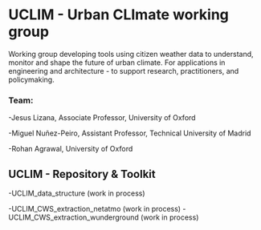 # UCLIM - Urban CLImate working group
Working group developing tools using citizen weather data to understand, monitor and shape the future of urban climate.
For applications in engineering and architecture - to support research, practitioners, and policymaking.

### Team: 
-Jesus Lizana, Associate Professor, University of Oxford

-Miguel Nuñez-Peiro, Assistant Professor, Technical University of Madrid

-Rohan Agrawal, University of Oxford

## UCLIM - Repository & Toolkit
-UCLIM_data_structure (work in process)

-UCLIM_CWS_extraction_netatmo (work in process)
-UCLIM_CWS_extraction_wunderground (work in process)


<!--

**Here are some ideas to get you started:**

🙋‍♀️ A short introduction - what is your organization all about?
🌈 Contribution guidelines - how can the community get involved?
👩‍💻 Useful resources - where can the community find your docs? Is there anything else the community should know?
🍿 Fun facts - what does your team eat for breakfast?
🧙 Remember, you can do mighty things with the power of [Markdown](https://docs.github.com/github/writing-on-github/getting-started-with-writing-and-formatting-on-github/basic-writing-and-formatting-syntax)
-->
